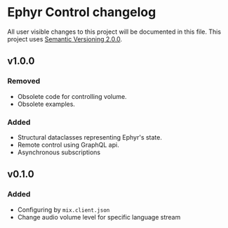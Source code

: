 Ephyr Control changelog
===============

All user visible changes to this project will be documented in this file. This project uses [Semantic Versioning 2.0.0].


## v1.0.0
### Removed
- Obsolete code for controlling volume.
- Obsolete examples.
### Added
- Structural dataclasses representing Ephyr's state.
- Remote control using GraphQL api.
- Asynchronous subscriptions

## v0.1.0
### Added
- Configuring by `mix.client.json`
- Change audio volume level for specific language stream


[Semantic Versioning 2.0.0]: https://semver.org